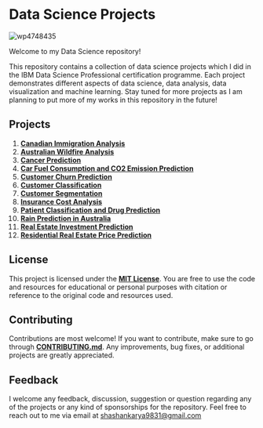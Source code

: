 # Data Science Projects

![wp4748435](https://github.com/shashankarya9999/Data-Science-Projects/assets/161122907/b10e813b-6963-47dd-b803-024013912771)

Welcome to my Data Science repository! 

This repository contains a collection of data science projects which I did in the IBM Data Science Professional certification programme. Each project demonstrates different aspects of data science, data analysis, data visualization and machine learning. Stay tuned for more projects as I am planning to put more of my works in this repository in the future! 

## Projects
1. [**Canadian Immigration Analysis**](https://github.com/shashankarya9999/Data-Science-Projects/tree/main/Canadian-Immigration-Analysis)
2. [**Australian Wildfire Analysis**](https://github.com/shashankarya9999/Data-Science-Projects/tree/main/Australian-Wildfire-Analysis)
3. [**Cancer Prediction**](https://github.com/shashankarya9999/Data-Science-Projects/tree/main/Cancer-Prediction)
4. [**Car Fuel Consumption and CO2 Emission Prediction**](https://github.com/shashankarya9999/Data-Science-Projects/tree/main/Car-Fuel-Consumption-%26-CO2-Emission-Prediction)
5. [**Customer Churn Prediction**](https://github.com/shashankarya9999/Data-Science-Projects/tree/main/Customer-Churn-Prediction)
6. [**Customer Classification**](https://github.com/shashankarya9999/Data-Science-Projects/tree/main/Customer-Classification)
7. [**Customer Segmentation**](https://github.com/shashankarya9999/Data-Science-Projects/tree/main/Customer-Segmentation)
8. [**Insurance Cost Analysis**](https://github.com/shashankarya9999/Data-Science-Projects/tree/main/Insurance-Cost-Analysis)
9. [**Patient Classification and Drug Prediction**](https://github.com/shashankarya9999/Data-Science-Projects/tree/main/Patient-Classification-%26-Drug-Prediction)
10. [**Rain Prediction in Australia**](https://github.com/shashankarya9999/Data-Science-Projects/tree/main/Rain-Prediction-in-Australia)
11. [**Real Estate Investment Prediction**](https://github.com/shashankarya9999/Data-Science-Projects/tree/main/Real-Estate-Investment-Prediction)
12. [**Residential Real Estate Price Prediction**](https://github.com/shashankarya9999/Data-Science-Projects/tree/main/Residential-Real-Estate-Price-Prediction)

## License
This project is licensed under the [**MIT License**](https://github.com/shashankarya9999/Data-Science-Projects/blob/main/LICENSE). You are free to use the code and resources for educational or personal purposes with citation or reference to the original code and resources used.

## Contributing
Contributions are most welcome! If you want to contribute, make sure to go through [**CONTRIBUTING.md**](https://github.com/shashankarya9999/Data-Science-Projects/blob/main/CONTRIBUTING.md). Any improvements, bug fixes, or additional projects are greatly appreciated.

## Feedback
I welcome any feedback, discussion, suggestion or question regarding any of the projects or any kind of sponsorships for the repository. Feel free to reach out to me via email at shashankarya9831@gmail.com
